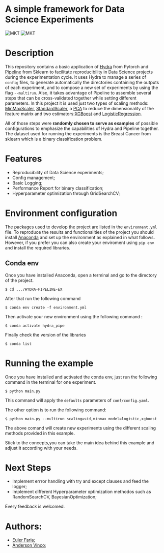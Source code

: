# A simple framework for Data Science Experiments

![MKT](https://img.shields.io/badge/version-v0.1-blue.svg)
![MKT](https://img.shields.io/badge/language-Python-orange.svg)

# Description

This repository contains a basic application of [Hydra](https://hydra.cc/docs/intro) from Pytorch and [Pipeline](https://scikit-learn.org/stable/modules/generated/sklearn.pipeline.Pipeline.html) from Sklearn to facilitate reproducibility in Data Science projects during the experimentation cycle. It uses Hydra to manage a series of `config` files, to generate automatically the directories containing the outputs of each experiment, and to compose a new set of experiments by using the flag `--multirun`. Also, it takes advantage of Pipeline to assemble several steps that can be cross-validated together while setting different parameters. In this project it is used just two types of scaling methods: [MinMaxScaler](https://scikit-learn.org/stable/modules/generated/sklearn.preprocessing.MinMaxScaler.html), [StandardScaler](https://scikit-learn.org/stable/modules/generated/sklearn.preprocessing.StandardScaler.html#sklearn.preprocessing.StandardScaler), a [PCA](https://scikit-learn.org/stable/modules/generated/sklearn.decomposition.PCA.html) to reduce the dimensionality of the feature matrix and two estimators:[XGBoost](https://xgboost.readthedocs.io/en/latest/python/python_intro.html) and [LogisticRegression](https://scikit-learn.org/stable/modules/generated/sklearn.linear_model.LogisticRegression.html).

All of those steps were **randomly chosen to serve as examples** of possible configurations to emphasize the capabilities of Hydra and Pipeline together. The dataset used for running the experiments is the Breast Cancer from sklearn which is a binary classification problem.

# Features

- Reproducibility of Data Science experiments;
- Config management;
- Basic Logging;
- Performance Report for binary classification;
- Hyperparameter optimization through GridSearchCV;

# Environment configuration

The packages used to develop the project are listed in the `environment.yml` file. To reproduce the results and functionalities of the project you should install [Anaconda](https://anaconda.org) and set up the environment as explained in what follows. However, if you prefer you can also create your enviroment using `pip env` and install the required libraries.

## Conda env

Once you have installed Anaconda, open a terminal and go to the directory of the project.

```
$ cd .../HYDRA-PIPELINE-EX

```

After that run the following command

```
$ conda env create -f environment.yml

```

Then activate your new environment using the following command :

```
$ conda activate hydra_pipe

```

Finally check the version of the libraries

```
$ conda list

```

# Running the example

Once you have installed and activated the conda env, just run the following command in the terminal for one experiment.

```
$ python main.py

```

This command will apply the `defaults` parameters of `conf/config.yaml`.

The other option is to run the following command:

```
$ python main.py --multirun scaling=std,minmax model=logistic,xgboost

```

The above comand will create new experiments using the different scaling methods provided in this example.

Stick to the concepts,you can take the main idea behind this example and adjust it according with your needs.

# Next Steps

- Implement errror handling with try and except clauses and feed the logger;
- Implement different Hyperparameter optimization methodos such as RandomSearchCV, BayesianOptimization;

Every feedback is welcomed.

# Authors:

- [Euler Faria](https://github.com/EulerFaria);
- [Anderson Vinco](https://github.com/AndersonFVinco);
